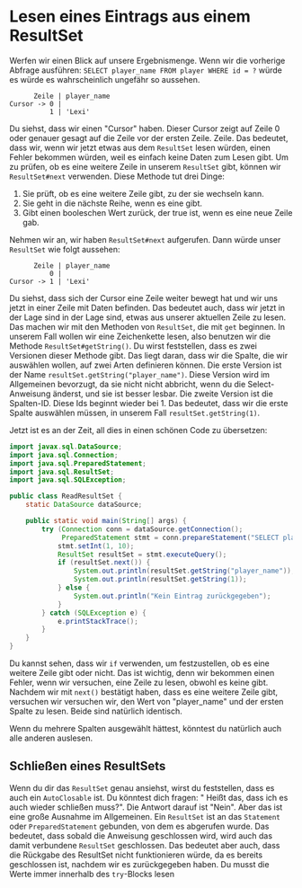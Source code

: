 # Lesen eines Eintrags aus einem ResultSet

Werfen wir einen Blick auf unsere Ergebnismenge. Wenn wir die vorherige Abfrage ausführen: `SELECT player_name FROM player WHERE id = ?` würde es
würde es wahrscheinlich ungefähr so aussehen.

```
      Zeile | player_name
Cursor -> 0 |
          1 | 'Lexi'
```

Du siehst, dass wir einen "Cursor" haben. Dieser Cursor zeigt auf Zeile 0 oder genauer gesagt auf die Zeile vor der ersten Zeile.
Zeile. Das bedeutet, dass wir, wenn wir jetzt etwas aus dem `ResultSet` lesen würden, einen Fehler bekommen würden, weil es einfach
keine Daten zum Lesen gibt. Um zu prüfen, ob es eine weitere Zeile in unserem `ResultSet` gibt, können wir `ResultSet#next` verwenden. Diese Methode
tut drei Dinge:

1. Sie prüft, ob es eine weitere Zeile gibt, zu der sie wechseln kann.
2. Sie geht in die nächste Reihe, wenn es eine gibt.
3. Gibt einen booleschen Wert zurück, der true ist, wenn es eine neue Zeile gab.

Nehmen wir an, wir haben `ResultSet#next` aufgerufen. Dann würde unser `ResultSet` wie folgt aussehen:

```
      Zeile | player_name
          0 |
Cursor -> 1 | 'Lexi'
```

Du siehst, dass sich der Cursor eine Zeile weiter bewegt hat und wir uns jetzt in einer Zeile mit Daten befinden. Das bedeutet auch, dass wir jetzt in der Lage sind
in der Lage sind, etwas aus unserer aktuellen Zeile zu lesen. Das machen wir mit den Methoden von `ResultSet`, die mit `get` beginnen. In unserem
Fall wollen wir eine Zeichenkette lesen, also benutzen wir die Methode `ResultSet#getString()`. Du wirst feststellen, dass es
zwei Versionen dieser Methode gibt. Das liegt daran, dass wir die Spalte, die wir auswählen wollen, auf zwei Arten definieren können. Die erste
Version ist der Name `resultSet.getString("player_name")`. Diese Version wird im Allgemeinen bevorzugt, da sie nicht
nicht abbricht, wenn du die Select-Anweisung änderst, und sie ist besser lesbar. Die zweite Version ist die Spalten-ID. Diese Ids
beginnt wieder bei 1. Das bedeutet, dass wir die erste Spalte auswählen müssen, in unserem Fall `resultSet.getString(1)`.

Jetzt ist es an der Zeit, all dies in einen schönen Code zu übersetzen:

```java
import javax.sql.DataSource;
import java.sql.Connection;
import java.sql.PreparedStatement;
import java.sql.ResultSet;
import java.sql.SQLException;

public class ReadResultSet {
    static DataSource dataSource;

    public static void main(String[] args) {
        try (Connection conn = dataSource.getConnection();
             PreparedStatement stmt = conn.prepareStatement("SELECT player_name, id FROM player WHERE id = ?")) {
            stmt.setInt(1, 10);
            ResultSet resultSet = stmt.executeQuery();
            if (resultSet.next()) {
                System.out.println(resultSet.getString("player_name"));
                System.out.println(resultSet.getString(1));
            } else {
                System.out.println("Kein Eintrag zurückgegeben");
            }
        } catch (SQLException e) {
            e.printStackTrace();
        }
    }
}
```

Du kannst sehen, dass wir `if` verwenden, um festzustellen, ob es eine weitere Zeile gibt oder nicht. Das ist wichtig, denn wir bekommen einen
Fehler, wenn wir versuchen, eine Zeile zu lesen, obwohl es keine gibt. Nachdem wir mit `next()` bestätigt haben, dass es eine weitere Zeile gibt, versuchen wir
versuchen wir, den Wert von "player_name" und der ersten Spalte zu lesen. Beide sind natürlich identisch.

Wenn du mehrere Spalten ausgewählt hättest, könntest du natürlich auch alle anderen auslesen.

## Schließen eines ResultSets

Wenn du dir das `ResultSet` genau ansiehst, wirst du feststellen, dass es auch ein `AutoClosable` ist. Du könntest dich fragen: "
Heißt das, dass ich es auch wieder schließen muss?". Die Antwort darauf ist "Nein". Aber das ist eine große Ausnahme im Allgemeinen.
Ein `ResultSet` ist an das `Statement` oder `PreparedStatement` gebunden, von dem es abgerufen wurde. Das bedeutet, dass sobald die
Anweisung geschlossen wird, wird auch das damit verbundene `ResultSet` geschlossen. Das bedeutet aber auch, dass die Rückgabe des ResultSet
nicht funktionieren würde, da es bereits geschlossen ist, nachdem wir es zurückgegeben haben. Du musst die Werte immer innerhalb des `try`-Blocks lesen
